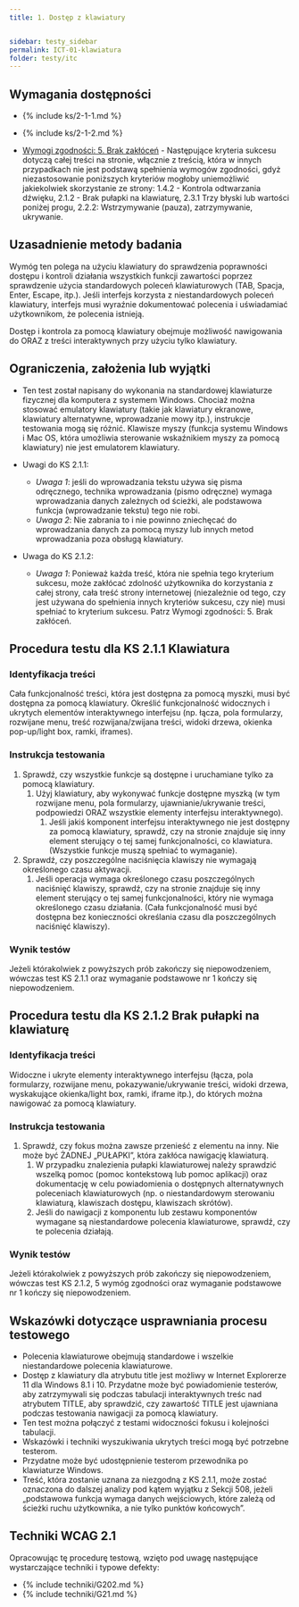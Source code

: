 ```yaml
---
title: 1. Dostęp z klawiatury


sidebar: testy_sidebar
permalink: ICT-01-klawiatura
folder: testy/itc
---
```


## Wymagania dostępności
- {% include ks/2-1-1.md %}  
- {% include ks/2-1-2.md %}  

-   [Wymogi zgodności: 5. Brak zakłóceń](https://www.w3.org/TR/WCAG20/#cc5) - Następujące kryteria sukcesu dotyczą całej treści na stronie, włącznie z treścią, która w innych przypadkach nie jest podstawą spełnienia wymogów zgodności, gdyż niezastosowanie poniższych kryteriów mogłoby uniemożliwić jakiekolwiek skorzystanie ze strony: 1.4.2 - Kontrola odtwarzania dźwięku, 2.1.2 - Brak pułapki na klawiaturę, 2.3.1 Trzy błyski lub wartości poniżej progu, 2.2.2: Wstrzymywanie (pauza), zatrzymywanie, ukrywanie.


## Uzasadnienie metody badania
Wymóg ten polega na użyciu klawiatury do sprawdzenia poprawności dostępu i kontroli działania wszystkich funkcji zawartości poprzez sprawdzenie użycia standardowych poleceń klawiaturowych (TAB, Spacja, Enter, Escape, itp.). Jeśli interfejs korzysta z niestandardowych poleceń klawiatury, interfejs musi wyraźnie dokumentować polecenia i uświadamiać użytkownikom, że polecenia istnieją.

Dostęp i kontrola za pomocą klawiatury obejmuje możliwość nawigowania do ORAZ z treści interaktywnych przy użyciu tylko klawiatury.

## Ograniczenia, założenia lub wyjątki
-   Ten test został napisany do wykonania na standardowej klawiaturze fizycznej dla komputera z systemem Windows. Chociaż można stosować emulatory klawiatury (takie jak klawiatury ekranowe, klawiatury alternatywne, wprowadzanie mowy itp.), instrukcje testowania mogą się różnić. Klawisze myszy (funkcja systemu Windows i Mac OS, która umożliwia sterowanie wskaźnikiem myszy za pomocą klawiatury) nie jest emulatorem klawiatury.

-   Uwagi do KS 2.1.1:
    -   *Uwaga 1*: jeśli do wprowadzania tekstu używa się pisma odręcznego, technika wprowadzania (pismo odręczne) wymaga wprowadzania danych zależnych od ścieżki, ale podstawowa funkcja (wprowadzanie tekstu) tego nie robi.
    -   *Uwaga 2*: Nie zabrania to i nie powinno zniechęcać do wprowadzania danych za pomocą myszy lub innych metod wprowadzania poza obsługą klawiatury.
-   Uwaga do KS 2.1.2:
    -   *Uwaga 1*: Ponieważ każda treść, która nie spełnia tego kryterium sukcesu, może zakłócać zdolność użytkownika do korzystania z całej strony, cała treść strony internetowej (niezależnie od tego, czy jest używana do spełnienia innych kryteriów sukcesu, czy nie) musi spełniać to kryterium sukcesu. Patrz Wymogi zgodności: 5. Brak zakłóceń.


## Procedura testu dla KS 2.1.1 Klawiatura

### Identyfikacja treści
Cała funkcjonalność treści, która jest dostępna za pomocą myszki, musi być dostępna za pomocą klawiatury. Określić funkcjonalność widocznych i ukrytych elementów interaktywnego interfejsu (np. łącza, pola formularzy, rozwijane menu, treść rozwijana/zwijana treści, widoki drzewa, okienka pop-up/light box, ramki, iframes).


### Instrukcja testowania
1.  Sprawdź, czy wszystkie funkcje są dostępne i uruchamiane tylko za pomocą klawiatury.
    1.  Użyj klawiatury, aby wykonywać funkcje dostępne myszką (w tym rozwijane menu, pola formularzy, ujawnianie/ukrywanie treści, podpowiedzi ORAZ wszystkie elementy interfejsu interaktywnego).
        1.  Jeśli jakiś komponent interfejsu interaktywnego nie jest dostępny za pomocą klawiatury, sprawdź, czy na stronie znajduje się inny element sterujący o tej samej funkcjonalności, co klawiatura. (Wszystkie funkcje muszą spełniać to wymaganie).
2.  Sprawdź, czy poszczególne naciśnięcia klawiszy nie wymagają określonego czasu aktywacji.
    1.  Jeśli operacja wymaga określonego czasu poszczególnych naciśnięć klawiszy, sprawdź, czy na stronie znajduje się inny element sterujący o tej samej funkcjonalności, który nie wymaga określonego czasu działania. (Cała funkcjonalność musi być dostępna bez konieczności określania czasu dla poszczególnych naciśnięć klawiszy).


### Wynik testów
Jeżeli którakolwiek z powyższych prób zakończy się niepowodzeniem, wówczas test KS 2.1.1 oraz wymaganie podstawowe nr 1 kończy się niepowodzeniem.

## Procedura testu dla KS 2.1.2 Brak pułapki na klawiaturę

### Identyfikacja treści
Widoczne i ukryte elementy interaktywnego interfejsu (łącza, pola formularzy, rozwijane menu, pokazywanie/ukrywanie treści, widoki drzewa, wyskakujące okienka/light box, ramki, iframe itp.), do których można nawigować za pomocą klawiatury.

### Instrukcja testowania
1.  Sprawdź, czy fokus można zawsze przenieść z elementu na inny. Nie może być ŻADNEJ „PUŁAPKI”, która zakłóca nawigację klawiaturą.
    1.  W przypadku znalezienia pułapki klawiaturowej należy sprawdzić wszelką pomoc (pomoc kontekstową lub pomoc aplikacji) oraz dokumentację w celu powiadomienia o dostępnych alternatywnych poleceniach klawiaturowych (np. o niestandardowym sterowaniu klawiaturą, klawiszach dostępu, klawiszach skrótów).
    2. Jeśli do nawigacji z komponentu lub zestawu komponentów wymagane są niestandardowe polecenia klawiaturowe, sprawdź, czy te polecenia działają.

### Wynik testów
Jeżeli którakolwiek z powyższych prób zakończy się niepowodzeniem, wówczas test KS 2.1.2, 5 wymóg zgodności oraz wymaganie podstawowe nr 1 kończy się niepowodzeniem.

##  Wskazówki dotyczące usprawniania procesu testowego

-   Polecenia klawiaturowe obejmują standardowe i wszelkie niestandardowe polecenia klawiaturowe.
-   Dostęp z klawiatury dla atrybutu title jest możliwy w Internet Explorerze 11 dla Windows 8.1 i 10. Przydatne może być powiadomienie testerów, aby zatrzymywali się podczas tabulacji interaktywnych treśc nad atrybutem TITLE, aby sprawdzić, czy zawartość TITLE jest ujawniana podczas testowania nawigacji za pomocą klawiatury.
-   Ten test można połączyć z testami widoczności fokusu i kolejności tabulacji.
-   Wskazówki i techniki wyszukiwania ukrytych treści mogą być potrzebne testerom.
-   Przydatne może być udostępnienie testerom przewodnika po klawiaturze Windows.
-   Treść, która zostanie uznana za niezgodną z KS 2.1.1, może zostać oznaczona do dalszej analizy pod kątem wyjątku z Sekcji 508, jeżeli „podstawowa funkcja wymaga danych wejściowych, które zależą od ścieżki ruchu użytkownika, a nie tylko punktów końcowych”.


## Techniki WCAG 2.1
Opracowując tę procedurę testową, wzięto pod uwagę następujące wystarczające techniki i typowe defekty:

- {% include techniki/G202.md %}
- {% include techniki/G21.md %}

